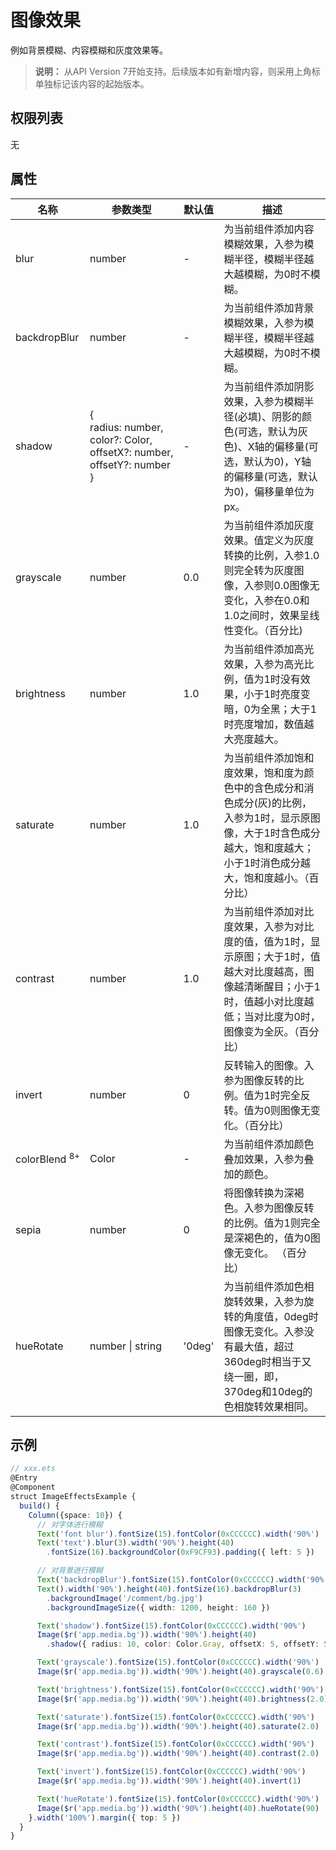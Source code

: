 # 图像效果

例如背景模糊、内容模糊和灰度效果等。

>  **说明：**
> 从API Version 7开始支持。后续版本如有新增内容，则采用上角标单独标记该内容的起始版本。


## 权限列表

无


## 属性


| 名称 | 参数类型 | 默认值 | 描述 |
| -------- | -------- | -------- | -------- |
| blur | number | - | 为当前组件添加内容模糊效果，入参为模糊半径，模糊半径越大越模糊，为0时不模糊。 |
| backdropBlur | number | - | 为当前组件添加背景模糊效果，入参为模糊半径，模糊半径越大越模糊，为0时不模糊。 |
| shadow | {<br/>radius:&nbsp;number,<br/>color?:&nbsp;Color,<br/>offsetX?:&nbsp;number,<br/>offsetY?:&nbsp;number<br/>} | - | 为当前组件添加阴影效果，入参为模糊半径(必填)、阴影的颜色(可选，默认为灰色)、X轴的偏移量(可选，默认为0)，Y轴的偏移量(可选，默认为0)，偏移量单位为px。 |
| grayscale | number | 0.0 | 为当前组件添加灰度效果。值定义为灰度转换的比例，入参1.0则完全转为灰度图像，入参则0.0图像无变化，入参在0.0和1.0之间时，效果呈线性变化。（百分比) |
| brightness | number | 1.0 | 为当前组件添加高光效果，入参为高光比例，值为1时没有效果，小于1时亮度变暗，0为全黑；大于1时亮度增加，数值越大亮度越大。 |
| saturate | number | 1.0 | 为当前组件添加饱和度效果，饱和度为颜色中的含色成分和消色成分(灰)的比例，入参为1时，显示原图像，大于1时含色成分越大，饱和度越大；小于1时消色成分越大，饱和度越小。（百分比） |
| contrast | number | 1.0 | 为当前组件添加对比度效果，入参为对比度的值，值为1时，显示原图；大于1时，值越大对比度越高，图像越清晰醒目；小于1时，值越小对比度越低；当对比度为0时，图像变为全灰。（百分比） |
| invert | number | 0 | 反转输入的图像。入参为图像反转的比例。值为1时完全反转。值为0则图像无变化。（百分比） |
| colorBlend&nbsp;<sup>8+</sup> | Color | - | 为当前组件添加颜色叠加效果，入参为叠加的颜色。 |
| sepia | number | 0 | 将图像转换为深褐色。入参为图像反转的比例。值为1则完全是深褐色的，值为0图像无变化。&nbsp;（百分比） |
| hueRotate | number \| string | '0deg' | 为当前组件添加色相旋转效果，入参为旋转的角度值，0deg时图像无变化。入参没有最大值，超过360deg时相当于又绕一圈，即，370deg和10deg的色相旋转效果相同。 |


## 示例

```ts
// xxx.ets
@Entry
@Component
struct ImageEffectsExample {
  build() {
    Column({space: 10}) {
      // 对字体进行模糊
      Text('font blur').fontSize(15).fontColor(0xCCCCCC).width('90%')
      Text('text').blur(3).width('90%').height(40)
        .fontSize(16).backgroundColor(0xF9CF93).padding({ left: 5 })

      // 对背景进行模糊
      Text('backdropBlur').fontSize(15).fontColor(0xCCCCCC).width('90%')
      Text().width('90%').height(40).fontSize(16).backdropBlur(3)
        .backgroundImage('/comment/bg.jpg')
        .backgroundImageSize({ width: 1200, height: 160 })

      Text('shadow').fontSize(15).fontColor(0xCCCCCC).width('90%')
      Image($r('app.media.bg')).width('90%').height(40)
        .shadow({ radius: 10, color: Color.Gray, offsetX: 5, offsetY: 5 })

      Text('grayscale').fontSize(15).fontColor(0xCCCCCC).width('90%')
      Image($r('app.media.bg')).width('90%').height(40).grayscale(0.6)

      Text('brightness').fontSize(15).fontColor(0xCCCCCC).width('90%')
      Image($r('app.media.bg')).width('90%').height(40).brightness(2.0)

      Text('saturate').fontSize(15).fontColor(0xCCCCCC).width('90%')
      Image($r('app.media.bg')).width('90%').height(40).saturate(2.0)

      Text('contrast').fontSize(15).fontColor(0xCCCCCC).width('90%')
      Image($r('app.media.bg')).width('90%').height(40).contrast(2.0)

      Text('invert').fontSize(15).fontColor(0xCCCCCC).width('90%')
      Image($r('app.media.bg')).width('90%').height(40).invert(1)

      Text('hueRotate').fontSize(15).fontColor(0xCCCCCC).width('90%')
      Image($r('app.media.bg')).width('90%').height(40).hueRotate(90)
    }.width('100%').margin({ top: 5 })
  }
}
```


